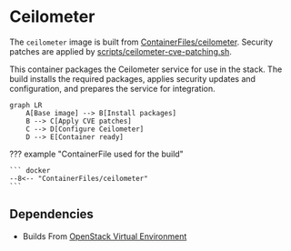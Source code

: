 # Ceilometer

The `ceilometer` image is built from [ContainerFiles/ceilometer](https://github.com/rackerlabs/genestack-images/blob/main/ContainerFiles/ceilometer). Security patches are applied by [scripts/ceilometer-cve-patching.sh](https://github.com/rackerlabs/genestack-images/blob/main/scripts/ceilometer-cve-patching.sh).

This container packages the Ceilometer service for use in the stack. The build installs the required packages, applies security updates and configuration, and prepares the service for integration.

``` mermaid
graph LR
    A[Base image] --> B[Install packages]
    B --> C[Apply CVE patches]
    C --> D[Configure Ceilometer]
    D --> E[Container ready]
```

??? example "ContainerFile used for the build"

    ``` docker
    --8<-- "ContainerFiles/ceilometer"
    ```

## Dependencies

- Builds From [OpenStack Virtual Environment](openstack-venv.md)
